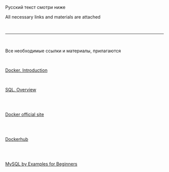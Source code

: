 Русский текст смотри ниже

All necessary links and materials are attached

<br/><hr/><br/>

Все необходимые ссылки и материалы, прилагаются

<br/>

[Docker. Introduction](https://github.com/ait-tr/cohort34.1/blob/main/db/lesson_01/DockerIntro.pdf)

<br/>

[SQL. Overview](https://github.com/ait-tr/cohort34.1/blob/main/db/lesson_01/MySQLOverview.pdf)

<br/><br/>

<a target="_blank" href="https://www.docker.com/">Docker official site</a>

<br/><br/>

<a target="_blank" href="https://hub.docker.com/">Dockerhub</a>

<br/><br/>

<a target="_blank" href="https://www3.ntu.edu.sg/home/ehchua/programming/sql/MySQL_Beginner.html">MySQL by Examples for Beginners</a>